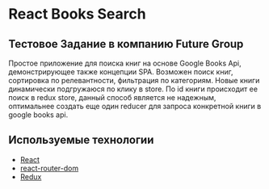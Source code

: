 # React Books Search 

## Тестовое Задание в компанию Future Group
Простое приложение для поиска книг на основе Google Books Api, демонстрирующее также концепции SPA.
Возможен поиск книг, сортировка по релевантности, фильтрация по категориям. Новые книги динамически подгружаюся по клику в store.
По id книги происходит ее поиск в redux store, данный способ является не надежным, оптимальнее создать еще один reducer для запроса конкретной книги
в google books api.

## Используемые технологии

- [React](https://reactjs.org/)
- [react-router-dom](https://reactrouter.com)
- [Redux](https://redux.js.org/)

